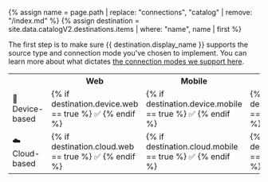 <!-- in the file we're pulling from the API, "name" corresponds with the path to the yml blob for a specific destination.-->
{% assign name = page.path | replace: "connections", "catalog" | remove: "/index.md" %}
{% assign destination = site.data.catalogV2.destinations.items | where: "name", name | first %}
<!--
components -> how do we send data
platforms -> what data do we recognize-->



The first step is to make sure {{ destination.display_name }} supports the source type and connection mode you've chosen to implement. You can learn more about what dictates [the connection modes we support here](https://segment.com/docs/destinations/#connection-modes).

<table>
  <tr>
    <th></th>
    <th>Web</th>
    <th>Mobile</th>
    <th>Server</th>
  </tr>
  <tr>
    <td>📱 Device-based</td>
    <td>{% if destination.device.web == true %} ✅ {% endif %}</td>
    <td>{% if destination.device.mobile == true %} ✅ {% endif %}</td>
    <td>{% if destination.device.server == true %} ✅ {% endif %}</td>
  </tr>
  <tr>
    <td>☁️  Cloud-based</td>
    <td>{% if destination.cloud.web == true %} ✅ {% endif %}</td>
    <td>{% if destination.cloud.mobile == true %} ✅ {% endif %}</td>
    <td>{% if destination.cloud.server == true %} ✅ {% endif %}</td>
  </tr>
</table>
